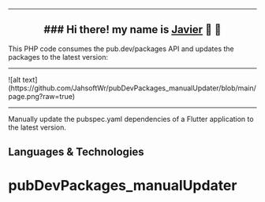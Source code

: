 <hr>

<h2 align="center">
### Hi there! my name is <a href="https://github.com/JahsoftWr">Javier</a> 👋 💬
</h2>
This PHP code consumes the pub.dev/packages API and updates the packages to the latest version:
<hr>
![alt text](https://github.com/JahsoftWr/pubDevPackages_manualUpdater/blob/main/page.png?raw=true)
<hr>
Manually update the pubspec.yaml dependencies of a Flutter application to the latest version.

<h2 align="left">Languages & Technologies</h2>


# pubDevPackages_manualUpdater
